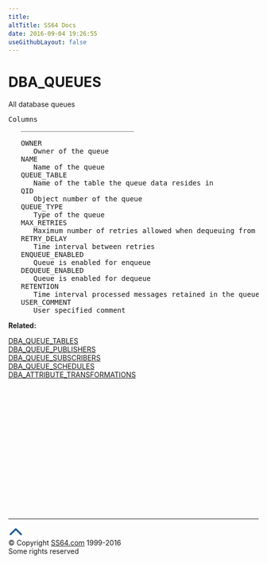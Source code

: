 ```yaml
---
title:
altTitle: SS64 Docs
date: 2016-09-04 19:26:55
useGithubLayout: false
---
```

<!-- #BeginLibraryItem "/Library/head_orad.lbi" --><!-- #EndLibraryItem --><h1>DBA_QUEUES </h1><p> All database queues </p> 
 
<pre>Columns
   ___________________________
 
   OWNER
      Owner of the queue
   NAME
      Name of the queue
   QUEUE_TABLE
      Name of the table the queue data resides in
   QID
      Object number of the queue
   QUEUE_TYPE
      Type of the queue
   MAX_RETRIES
      Maximum number of retries allowed when dequeuing from the queue
   RETRY_DELAY
      Time interval between retries
   ENQUEUE_ENABLED
      Queue is enabled for enqueue
   DEQUEUE_ENABLED
      Queue is enabled for dequeue
   RETENTION
      Time interval processed messages retained in the queue
   USER_COMMENT
      User specified comment
</pre>
<p><b>Related:</b></p>
<p><a href="DBA_QUEUE_TABLES.html">DBA_QUEUE_TABLES</a><br>
<a href="DBA_QUEUE_PUBLISHERS.html">DBA_QUEUE_PUBLISHERS</a><br>
<a href="DBA_QUEUE_SUBSCRIBERS.html">DBA_QUEUE_SUBSCRIBERS</a><br>
<a href="DBA_QUEUE_SCHEDULES.html">DBA_QUEUE_SCHEDULES</a><br>
<a href="DBA_ATTRIBUTE_TRANSFORMATIONS.html">DBA_ATTRIBUTE_TRANSFORMATIONS</a></p><!-- #BeginLibraryItem "/Library/foot_orad.lbi" --><p>
<!-- oracle-footer -->
<ins class="adsbygoogle" style="display:inline-block;width:300px;height:250px" data-ad-client="ca-pub-6140977852749469" data-ad-slot="4275490898"></ins>
<script>
(adsbygoogle = window.adsbygoogle || []).push({});
</script></p>
<hr>
<div id="bl" class="footer"><a href="DBA_QUEUES.html#"><img src="../images/top.png" width="30" height="22" alt="Back to the Top"></a></div>
<div id="br" class="footer, tagline">© Copyright <a href="http://ss64.com/">SS64.com</a> 1999-2016<br>
Some rights reserved</div>
<!-- #EndLibraryItem -->


